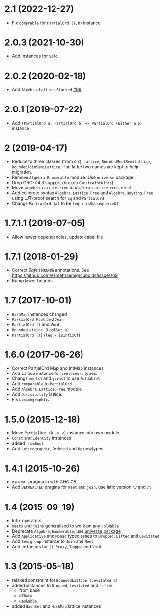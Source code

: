 # 2.1 (2022-12-27)

- Fix `comprable` for `PartialOrd (a,b)` instance

# 2.0.3 (2021-10-30)

- Add instances for `Solo`

# 2.0.2 (2020-02-18)

- Add `Algebra.Lattice.Stacked`
  [#99](https://github.com/phadej/lattices/pull/99)

# 2.0.1 (2019-07-22)

- Add `(PartialOrd a, PartialOrd b) => PartialOrd (Either a b)` instance

# 2 (2019-04-17)

- Reduce to three classes (from six): `Lattice`, `BoundedMeetSemiLattice`,
  `BoundedJoinSemiLattice`.
  The latter two names are kept to help migration.
- Remove `Algebra.Enumerable` module. Use `universe` package.
- Drop GHC-7.4.3 support (broken `ConstraintKinds`)
- Move `Algebra.Lattice.Free` to `Algebra.Lattice.Free.Final`
- Add concrete syntax `Algebra.Lattice.Free` and `Algebra.Heyting.Free` using
  LJT-proof search for `Eq` and `PartialOrd`
- Change `PartialOrd [a]` to be `leq = isSubsequenceOf`

# 1.7.1.1 (2019-07-05)

- Allow newer dependencies, update cabal file

# 1.7.1 (2018-01-29)

- Correct *Safe Haskell* annotations. See https://github.com/ekmett/semigroupoids/issues/69
- Bump lower bounds

# 1.7 (2017-10-01)

- `HashMap` instances changed
- `PartialOrd Meet` and `Join`
- `PartialOrd ()` and `Void`
- `BoundedLattice (HashSet a)`
- `PartialOrd [a]` (`leq = isInfixOf`)

# 1.6.0 (2017-06-26)

- Correct PartialOrd Map and IntMap instances
- Add Lattice instance for `containers` types.
- Change `meets1` and `joins1` to use `Foldable1`
- Add `comparable` to `PartialOrd`
- Add `Algebra.Lattice.Free` module
- Add `Divisibility` lattice.
- Fix `Lexicographic`.

# 1.5.0 (2015-12-18)

- Move `PartialOrd (k -> v)` instance into own module
- `Const` and `Identity` instances
- added `fromBool`
- Add `Lexicographic`, `Ordered` and `Op` newtypes

# 1.4.1 (2015-10-26)

- `MINIMAL` pragma in with GHC 7.8
- Add `DEPREACTED` pragma for `meet` and `join`,
  use infix version `\/` and `/\`

# 1.4 (2015-09-19)

- Infix operators
- `meets` and `joins` generalised to work on any `Foldable`
- Deprecate `Algebra.Enumerable`, use [universe package](http://hackage.haskell.org/package/universe)
- Add `Applicative` and `Monad` typeclasses to `Dropped`, `Lifted` and `Levitated`
- Add `Semigroup` instance to `Join` and `Meet`
- Add instances for `()`, `Proxy`, `Tagged` and `Void`

# 1.3 (2015-05-18)

- relaxed constraint for `BoundedLattice (Levitated a)`
- added instances to `Dropped`, `Levitated` and `Lifted`:
    - from base
    - `NFData`
    - `Hashable`
- added `HashSet` and `HashMap` lattice instances
